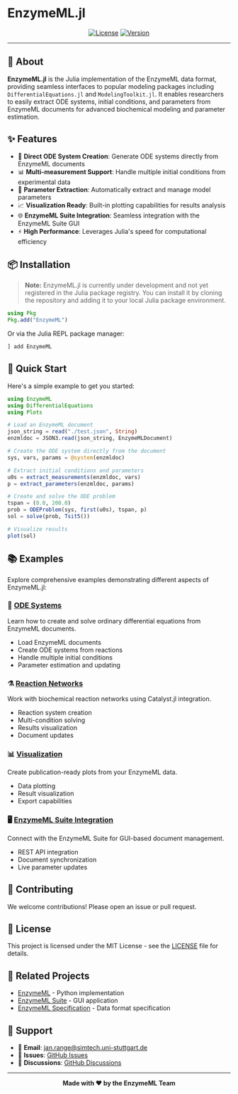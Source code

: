 # EnzymeML.jl

<div align="center">

[![License](https://img.shields.io/badge/license-MIT-green)](LICENSE)
[![Version](https://img.shields.io/badge/version-0.1.0-orange)](Project.toml)
</div>

---

## 🧬 About

**EnzymeML.jl** is the Julia implementation of the EnzymeML data format, providing seamless interfaces to popular modeling packages including `DifferentialEquations.jl` and `ModelingToolkit.jl`. It enables researchers to easily extract ODE systems, initial conditions, and parameters from EnzymeML documents for advanced biochemical modeling and parameter estimation.

## ✨ Features

- 🔄 **Direct ODE System Creation**: Generate ODE systems directly from EnzymeML documents
- 📊 **Multi-measurement Support**: Handle multiple initial conditions from experimental data
- 🎯 **Parameter Extraction**: Automatically extract and manage model parameters
- 📈 **Visualization Ready**: Built-in plotting capabilities for results analysis
- 🌐 **EnzymeML Suite Integration**: Seamless integration with the EnzymeML Suite GUI
- ⚡ **High Performance**: Leverages Julia's speed for computational efficiency

## 📦 Installation

> **Note:** EnzymeML.jl is currently under development and not yet registered in the Julia package registry. You can install it by cloning the repository and adding it to your local Julia package environment.

```julia
using Pkg
Pkg.add("EnzymeML")
```

Or via the Julia REPL package manager:
```julia
] add EnzymeML
```

## 🚀 Quick Start

Here's a simple example to get you started:

```julia
using EnzymeML
using DifferentialEquations
using Plots

# Load an EnzymeML document
json_string = read("./test.json", String)
enzmldoc = JSON3.read(json_string, EnzymeMLDocument)

# Create the ODE system directly from the document
sys, vars, params = @system(enzmldoc)

# Extract initial conditions and parameters
u0s = extract_measurements(enzmldoc, vars)
p = extract_parameters(enzmldoc, params)

# Create and solve the ODE problem
tspan = (0.0, 200.0)
prob = ODEProblem(sys, first(u0s), tspan, p)
sol = solve(prob, Tsit5())

# Visualize results
plot(sol)
```

## 📚 Examples

Explore comprehensive examples demonstrating different aspects of EnzymeML.jl:

### 🔬 [ODE Systems](./examples/odes/)

Learn how to create and solve ordinary differential equations from EnzymeML documents.

- Load EnzymeML documents
- Create ODE systems from reactions
- Handle multiple initial conditions
- Parameter estimation and updating

### ⚗️ [Reaction Networks](./examples/reactions/)

Work with biochemical reaction networks using Catalyst.jl integration.

- Reaction system creation
- Multi-condition solving
- Results visualization
- Document updates

### 📊 [Visualization](./examples/visualize/)

Create publication-ready plots from your EnzymeML data.

- Data plotting
- Result visualization
- Export capabilities

### 🖥️ [EnzymeML Suite Integration](./examples/suite/)

Connect with the EnzymeML Suite for GUI-based document management.

- REST API integration
- Document synchronization
- Live parameter updates

## 🤝 Contributing

We welcome contributions! Please open an issue or pull request.

## 📄 License

This project is licensed under the MIT License - see the [LICENSE](LICENSE) file for details.

## 🔗 Related Projects

- [EnzymeML](https://github.com/EnzymeML/EnzymeML) - Python implementation
- [EnzymeML Suite](https://github.com/EnzymeML/enzymeml-suite) - GUI application
- [EnzymeML Specification](https://github.com/EnzymeML/enzymeml-specifications) - Data format specification

## 💬 Support

- 📧 **Email**: [jan.range@simtech.uni-stuttgart.de](mailto:jan.range@simtech.uni-stuttgart.de)
- 🐛 **Issues**: [GitHub Issues](https://github.com/EnzymeML/EnzymeML.jl/issues)
- 💬 **Discussions**: [GitHub Discussions](https://github.com/EnzymeML/EnzymeML.jl/discussions)

---

<div align="center">
<strong>Made with ❤️ by the EnzymeML Team</strong>
</div>
